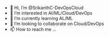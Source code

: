 - 👋 Hi, I’m @SrikanthC-DevOpsCloud
- 👀 I’m interested in AI/ML/Cloud/DevOps
- 🌱 I’m currently learning AL/ML
- 💞️ I’m looking to collaborate on Cloud/DevOps
- 📫 How to reach me ...

<!---
SrikanthC-DevOpsCloud/SrikanthC-DevOpsCloud is a ✨ special ✨ repository because its `README.md` (this file) appears on your GitHub profile.
You can click the Preview link to take a look at your changes.
--->
